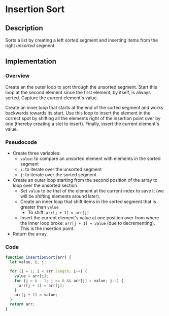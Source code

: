 # Insertion Sort

## Description

Sorts a list by creating a left _sorted_ segment and inserting items from the right _unsorted_ segment.

## Implementation

### Overview

Create an the outer loop to sort through the unsorted segment. Start this loop at the second element since the first element, by itself, is always sorted. Capture the current element's value.

Create an inner loop that starts at the end of the sorted segment and works backwards towards its start. Use this loop to insert the element in the correct spot by shifting all the elements right of the insertion point over by one (thereby creating a slot to insert). Finally, insert the current element's value.

### Pseudocode

- Create three variables:
  - `value`: to compare an unsorted element with elements in the sorted segment
  - `i`: to iterate over the unsorted segment
  - `j`: to iterate over the sorted segment
- Create an outer loop starting from the second position of the array to loop over the unsorted section
  - Set `value` to be that of the element at the current index to save it (we will be shifting elements around later).
  - Create an inner loop that shift items in the sorted segment that is greater than `value`
    - To shift: `arr[j + 1] = arr[j]`
  - Insert the current element's value at one position over from where the inner loop broke: `arr[j + 1] = value` (due to decrementing). This is the insertion point.
- Return the array.

### Code

```javascript
function insertionSort(arr) {
  let value, i, j;

  for (i = 1; i < arr.length; i++) {
    value = arr[i];
    for (j = i - 1; j >= 0 && arr[j] > value; j--) {
      arr[j + 1] = arr[j];
    }
    arr[j + 1] = value;
  }
  return arr;
}
```
